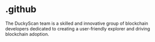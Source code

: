 # .github
The DuckyScan team is a skilled and innovative group of blockchain developers dedicated to creating a user-friendly explorer and driving blockchain adoption.
